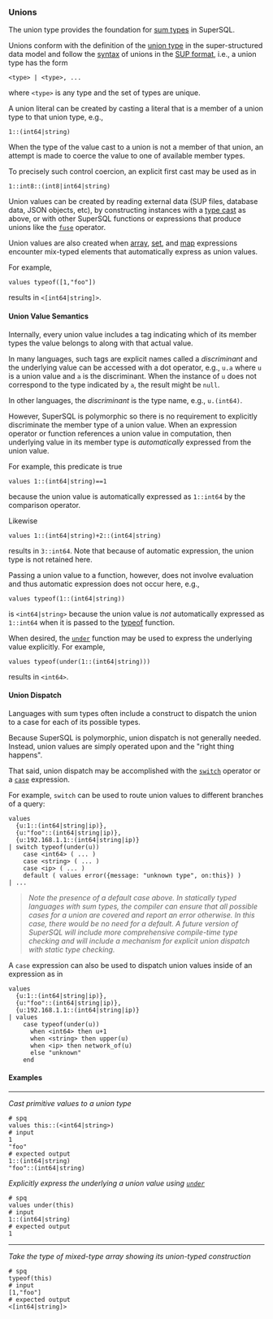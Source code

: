 ### Unions

The union type provides the foundation for
[sum types](https://en.wikipedia.org/wiki/Tagged_union) in SuperSQL.

Unions conform with the definition of the
[union type](../../formats/model.md#21-union) in the 
super-structured data model and follow the
[syntax](../../formats/sup.md#255-union-type)
of unions in the [SUP format](../../formats/sup.md), i.e.,
a union type has the form
```
<type> | <type>, ...
```
where `<type>` is any type and the set of types are unique.

A union literal can be created by casting a literal that is a member
of a union type to that union type, e.g.,
```
1::(int64|string)
```
When the type of the value cast to a union is not a member of that union,
an attempt is made to coerce the value to one of available member types.

To precisely such control coercion, an explicit first cast may be used as in
```
1::int8::(int8|int64|string)
```
Union values can be created by reading external data (SUP files,
database data, JSON objects, etc),
by constructing instances with a [type cast](../expressions.md#casts)
as above, or with other SuperSQL functions or expressions that produce unions
like the [`fuse`](../operators/fuse.md) operator.

Union values are also created when
[array](array.md#array-expressions),
[set](set.md#set-expressions), and
[map](map.md#map-expressions) expressions encounter mix-typed
elements that automatically express as union values.

For example,
```
values typeof([1,"foo"])
```
results in `<[int64|string]>`.

#### Union Value Semantics

Internally, every union value includes a tag indicating which
of its member types the value belongs to along with that actual value.

In many languages, such tags are explicit names called a _discriminant_
and the underlying value can be accessed with a dot operator, e.g.,
`u.a` where `u` is a union value and `a` is the discriminant.  When
the instance of `u` does not correspond to the type indicated by `a`,
the result might be `null`.

In other languages, the _discriminant_ is the type name, e.g.,
`u.(int64)`.

However, SuperSQL is polymorphic so there is no requirement to explicitly
discriminate the member type of a union value.  When an expression
operator or function references a union value in computation,
then underlying value in its member type is _automatically_ expressed
from the union value.

For example, this predicate is true
```
values 1::(int64|string)==1
```
because the union value is automatically expressed as `1::int64` 
by the comparison operator.

Likewise
```
values 1::(int64|string)+2::(int64|string)
```
results in `3::int64`.  Note that because of automatic expression,
the union type is not retained here.

Passing a union value to a function, however, does not involve
evaluation and thus automatic expression does not occur here, e.g.,
```
values typeof(1::(int64|string))
```
is `<int64|string>` because the union value is _not_ automatically
expressed as `1::int64` when it is passed to the
[typeof](../functions/types/typeof.md) function.

When desired, the [`under`](../functions/generics/under.md) function may be
used to express the underlying value explicitly.  For example,
```
values typeof(under(1::(int64|string)))
```
results in `<int64>`.

#### Union Dispatch

Languages with sum types often include a construct to dispatch the
union to a case for each of its possible types.

Because SuperSQL is polymorphic, union dispatch is not generally needed.
Instead, union values are simply operated upon and the "right thing happens".

That said, union dispatch may be accomplished with the
[`switch`](../operators/switch.md) operator or a
[`case`](../expressions.md#conditional) expression.

For example, `switch` can be used to route union values to different
branches of a query:
```
values
  {u:1::(int64|string|ip)},
  {u:"foo"::(int64|string|ip)},
  {u:192.168.1.1::(int64|string|ip)}
| switch typeof(under(u))
    case <int64> ( ... )
    case <string> ( ... )
    case <ip> ( ... )
    default ( values error({message: "unknown type", on:this}) )
| ...
```

> _Note the presence of a default case above.  In statically typed languages with
> sum types, the compiler can ensure that all possible cases for a union are covered
> and report an error otherwise.  In this case, there would be no need for a default.
> A future version of SuperSQL will include more comprehensive compile-time type
> checking and will include a mechanism for explicit union dispatch with
> static type checking._

A `case` expression can also be used to dispatch union values inside of
an expression as in
```
values
  {u:1::(int64|string|ip)},
  {u:"foo"::(int64|string|ip)},
  {u:192.168.1.1::(int64|string|ip)}
| values
    case typeof(under(u))
      when <int64> then u+1
      when <string> then upper(u)
      when <ip> then network_of(u)
      else "unknown"
    end
```

#### Examples
---
_Cast primitive values to a union type_
```mdtest-spq
# spq
values this::(<int64|string>)
# input
1
"foo"
# expected output
1::(int64|string)
"foo"::(int64|string)
```

_Explicitly express the underlying a union value using 
[`under`](../functions/under.md)_
```mdtest-spq
# spq
values under(this)
# input
1::(int64|string)
# expected output
1
```

---

_Take the type of mixed-type array showing its union-typed construction_
```mdtest-spq
# spq
typeof(this)
# input
[1,"foo"]
# expected output
<[int64|string]>
```
